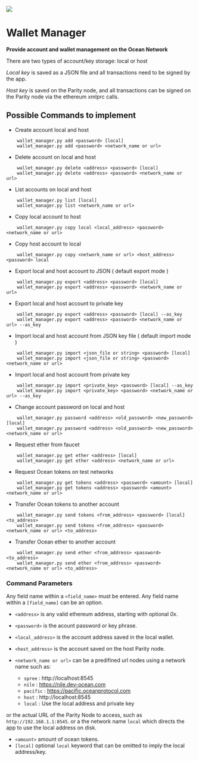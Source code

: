 ![](https://github.com/DEX-Company/wallet-manage/workflows/testing/badge.svg)

# Wallet Manager

**Provide account and wallet management on the Ocean Network**

There are two types of account/key storage: local or host

*Local key* is saved as a JSON file and all transactions need to be signed by the app.

*Host key* is saved on the Parity node, and all transactions can be signed on the Parity node via the ethereum xmlprc calls.


## Possible Commands to implement

*  Create account local and host
```
    wallet_manager.py add <password> [local]
    wallet_manager.py add <password> <network_name or url>
```

*  Delete account on local and host
```
    wallet_manager.py delete <address> <password> [local]
    wallet_manager.py delete <address> <password> <network_name or url>
```

*  List accounts on local and host
```
    wallet_manager.py list [local]
    wallet_manager.py list <network_name or url>
```

*  Copy local account to host
```
    wallet_manager.py copy local <local_address> <password> <network_name or url>
```

*  Copy host account to local
```
    wallet_manager.py copy <network_name or url> <host_address> <password> local
```

*  Export local and host account to JSON ( default export mode )
```
    wallet_manager.py export <address> <password> [local]
    wallet_manager.py export <address> <password> <network_name or url>
```

*  Export local and host account to private key
```
    wallet_manager.py export <address> <password> [local] --as_key
    wallet_manager.py export <address> <password> <network_name or url> --as_key
```

*  Import local and host account from JSON key file ( default import mode )
```
    wallet_manager.py import <json_file or string> <password> [local]
    wallet_manager.py import <json_file or string> <password> <network_name or url>
```

*  Import local and host account from private key
```
    wallet_manager.py import <private_key> <password> [local] --as_key
    wallet_manager.py import <private_key> <password> <network_name or url> --as_key
```

*  Change account password on local and host
```
    wallet_manager.py password <address> <old_password> <new_password> [local]
    wallet_manager.py password <address> <old_password> <new_password> <network_name or url>
```

*  Request ether from faucet
```
    wallet_manager.py get ether <address> [local]
    wallet_manager.py get ether <address> <network_name or url>
```

*  Request Ocean tokens on test networks
```
    wallet_manager.py get tokens <address> <password> <amount> [local]
    wallet_manager.py get tokens <address> <password> <amount> <network_name or url>
```

*  Transfer Ocean tokens to another account
```
    wallet_manager.py send tokens <from_address> <password> [local] <to_address>
    wallet_manager.py send tokens <from_address> <password> <network_name or url> <to_address>
```

*  Transfer Ocean ether to another account
```
    wallet_manager.py send ether <from_address> <password> <to_address>
    wallet_manager.py send ether <from_address> <password> <network_name or url> <to_address>
```


### Command Parameters

Any field name within a `<field_name>` must be entered.
Any field name within a `[field_name]` can be an option.

*  `<address>` is any valid ethereum address, starting with optional _0x_.
*  `<password>` is the acount password or key phrase.
*  `<local_address>` is the account address saved in the local wallet.
*  `<host_address>` is the account saved on the host Parity node.
*  `<network_name or url>` can be a predifined url nodes using a network name such as:

    *  `spree`   : http://localhost:8545
    *  `nile`    : https://nile.dev-ocean.com
    *  `pacific` : https://pacific.oceanprotocol.com
    *  `host`    : http://localhost:8545
    *  `local`   : Use the local address and private key

or the actual URL of the Parity Node to access, such as `http://192.168.1.1:8545`.
or a the network name `local` which directs the app to use the local address on disk.

*  `<amount>` amount of ocean tokens.
*  `[local]` optional `local` keyword that can be omitted to imply the local address/key.
